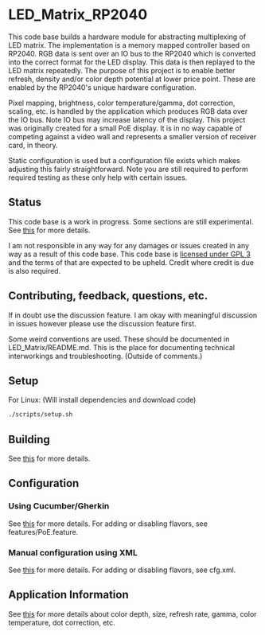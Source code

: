 # LED_Matrix_RP2040
This code base builds a hardware module for abstracting multiplexing of LED matrix. The implementation is a memory mapped controller based on RP2040. RGB data is sent over an IO bus to the RP2040 which is converted into the correct format for the LED display. This data is then replayed to the LED matrix repeatedly. The purpose of this project is to enable better refresh, density and/or color depth potential at lower price point. These are enabled by the RP2040's unique hardware configuration.

Pixel mapping, brightness, color temperature/gamma, dot correction, scaling, etc. is handled by the application which produces RGB data over the IO bus. Note IO bus may increase latency of the display. This project was originally created for a small PoE display. It is in no way capable of competing against a video wall and represents a smaller version of receiver card, in theory.

Static configuration is used but a configuration file exists which makes adjusting this fairly straightforward. Note you are still required to perform required testing as these only help with certain issues.

## Status
This code base is a work in progress. Some sections are still experimental. See [this](https://github.com/daveythacher/LED_Matrix_RP2040/blob/main/LED_Matrix/README.md#status) for more details.

I am not responsible in any way for any damages or issues created in any way as a result of this code base. This code base is [licensed under GPL 3](https://github.com/daveythacher/LED_Matrix_RP2040/blob/main/LICENSE) and the terms of that are expected to be upheld. Credit where credit is due is also required.

## Contributing, feedback, questions, etc.
If in doubt use the discussion feature. I am okay with meaningful discussion in issues however please use the discussion feature first.

Some weird conventions are used. These should be documented in LED_Matrix/README.md. This is the place for documenting technical interworkings and troubleshooting. (Outside of comments.)

## Setup
For Linux: (Will install dependencies and download code)
```bash
./scripts/setup.sh
```

## Building
See [this](https://github.com/daveythacher/LED_Matrix_RP2040/blob/main/doc/Building.md) for more details.

## Configuration
### Using Cucumber/Gherkin
See [this](https://github.com/daveythacher/LED_Matrix_RP2040/blob/main/doc/Cucumber.md) for more details. For adding or disabling flavors, see features/PoE.feature.

### Manual configuration using XML
See [this](https://github.com/daveythacher/LED_Matrix_RP2040/blob/main/doc/Configuration.md) for more details. For adding or disabling flavors, see cfg.xml. 

## Application Information
See [this](https://github.com/daveythacher/LED_Matrix_RP2040/blob/main/doc/Application_Infomation.md) for more details about color depth, size, refresh rate, gamma, color temperature, dot correction, etc.
